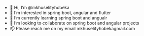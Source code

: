 - 👋 Hi, I’m @mkhuselityhobeka
- 👀 I’m interested in spring boot, angular and flutter
- 🌱 I’m currently learning spring boot and angualr
- 💞️ I’m looking to collaborate on spring boot and angular projects
- 📫 Please reach me on my email mkhuselityhobekagmail.com

<!---
mkhuselityhobeka/mkhuselityhobeka is a ✨ special ✨ repository because its `README.md` (this file) appears on your GitHub profile.
You can click the Preview link to take a look at your changes.
--->

